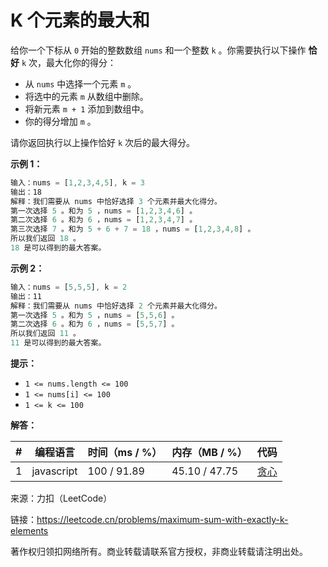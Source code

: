 # K 个元素的最大和

给你一个下标从 `0` 开始的整数数组 `nums` 和一个整数 `k` 。你需要执行以下操作 **恰好** `k` 次，最大化你的得分：

- 从 `nums` 中选择一个元素 `m` 。
- 将选中的元素 `m` 从数组中删除。
- 将新元素 `m + 1` 添加到数组中。
- 你的得分增加 `m` 。

请你返回执行以上操作恰好 `k` 次后的最大得分。

**示例 1：**

``` javascript
输入：nums = [1,2,3,4,5], k = 3
输出：18
解释：我们需要从 nums 中恰好选择 3 个元素并最大化得分。
第一次选择 5 。和为 5 ，nums = [1,2,3,4,6] 。
第二次选择 6 。和为 6 ，nums = [1,2,3,4,7] 。
第三次选择 7 。和为 5 + 6 + 7 = 18 ，nums = [1,2,3,4,8] 。
所以我们返回 18 。
18 是可以得到的最大答案。
```

**示例 2：**

``` javascript
输入：nums = [5,5,5], k = 2
输出：11
解释：我们需要从 nums 中恰好选择 2 个元素并最大化得分。
第一次选择 5 。和为 5 ，nums = [5,5,6] 。
第二次选择 6 。和为 6 ，nums = [5,5,7] 。
所以我们返回 11 。
11 是可以得到的最大答案。
```

**提示：**

- `1 <= nums.length <= 100`
- `1 <= nums[i] <= 100`
- `1 <= k <= 100`

**解答：**

**#**|**编程语言**|**时间（ms / %）**|**内存（MB / %）**|**代码**
--|--|--|--|--
1|javascript|100 / 91.89|45.10 / 47.75|[贪心](./javascript/ac_v1.js)

来源：力扣（LeetCode）

链接：https://leetcode.cn/problems/maximum-sum-with-exactly-k-elements

著作权归领扣网络所有。商业转载请联系官方授权，非商业转载请注明出处。
